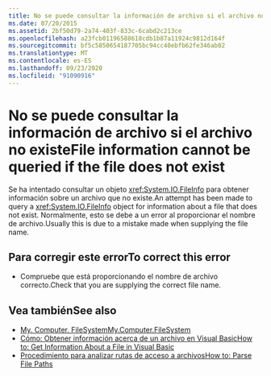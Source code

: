 ```yaml
---
title: No se puede consultar la información de archivo si el archivo no existe
ms.date: 07/20/2015
ms.assetid: 2bf50d79-2a74-403f-833c-6cabd2c213ce
ms.openlocfilehash: a23fcb01196588618cdb1b87a11924c9812d164f
ms.sourcegitcommit: bf5c5850654187705bc94cc40ebfb62fe346ab02
ms.translationtype: MT
ms.contentlocale: es-ES
ms.lasthandoff: 09/23/2020
ms.locfileid: "91090916"
---
```

# <a name="file-information-cannot-be-queried-if-the-file-does-not-exist"></a><span data-ttu-id="7882c-102">No se puede consultar la información de archivo si el archivo no existe</span><span class="sxs-lookup"><span data-stu-id="7882c-102">File information cannot be queried if the file does not exist</span></span>

<span data-ttu-id="7882c-103">Se ha intentado consultar un objeto <xref:System.IO.FileInfo> para obtener información sobre un archivo que no existe.</span><span class="sxs-lookup"><span data-stu-id="7882c-103">An attempt has been made to query a <xref:System.IO.FileInfo> object for information about a file that does not exist.</span></span> <span data-ttu-id="7882c-104">Normalmente, esto se debe a un error al proporcionar el nombre de archivo.</span><span class="sxs-lookup"><span data-stu-id="7882c-104">Usually this is due to a mistake made when supplying the file name.</span></span>  
  
## <a name="to-correct-this-error"></a><span data-ttu-id="7882c-105">Para corregir este error</span><span class="sxs-lookup"><span data-stu-id="7882c-105">To correct this error</span></span>  
  
- <span data-ttu-id="7882c-106">Compruebe que está proporcionando el nombre de archivo correcto.</span><span class="sxs-lookup"><span data-stu-id="7882c-106">Check that you are supplying the correct file name.</span></span>  
  
## <a name="see-also"></a><span data-ttu-id="7882c-107">Vea también</span><span class="sxs-lookup"><span data-stu-id="7882c-107">See also</span></span>

- [<span data-ttu-id="7882c-108">My. Computer. FileSystem</span><span class="sxs-lookup"><span data-stu-id="7882c-108">My.Computer.FileSystem</span></span>](xref:Microsoft.VisualBasic.FileIO.FileSystem)
- <span data-ttu-id="7882c-109">[Cómo: Obtener información acerca de un archivo en Visual Basic](/previous-versions/visualstudio/visual-studio-2010/abtzf6f7(v=vs.100))</span><span class="sxs-lookup"><span data-stu-id="7882c-109">[How to: Get Information About a File in Visual Basic](/previous-versions/visualstudio/visual-studio-2010/abtzf6f7(v=vs.100))</span></span>
- [<span data-ttu-id="7882c-110">Procedimiento para analizar rutas de acceso a archivos</span><span class="sxs-lookup"><span data-stu-id="7882c-110">How to: Parse File Paths</span></span>](../developing-apps/programming/drives-directories-files/how-to-parse-file-paths.md)
